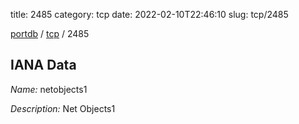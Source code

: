 title: 2485
category: tcp
date: 2022-02-10T22:46:10
slug: tcp/2485

[portdb](/) / [tcp](/category/tcp.html) / 2485


## IANA Data

_Name:_ netobjects1

_Description:_ Net Objects1

